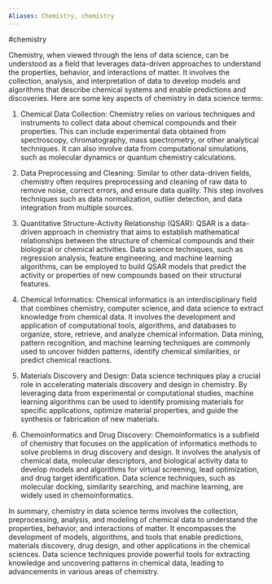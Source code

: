 ```yaml
---
Aliases: Chemistry, chemistry
---
```

#chemistry

Chemistry, when viewed through the lens of data science, can be understood as a field that leverages data-driven approaches to understand the properties, behavior, and interactions of matter. It involves the collection, analysis, and interpretation of data to develop models and algorithms that describe chemical systems and enable predictions and discoveries. Here are some key aspects of chemistry in data science terms:

1. Chemical Data Collection: Chemistry relies on various techniques and instruments to collect data about chemical compounds and their properties. This can include experimental data obtained from spectroscopy, chromatography, mass spectrometry, or other analytical techniques. It can also involve data from computational simulations, such as molecular dynamics or quantum chemistry calculations.
    
2. Data Preprocessing and Cleaning: Similar to other data-driven fields, chemistry often requires preprocessing and cleaning of raw data to remove noise, correct errors, and ensure data quality. This step involves techniques such as data normalization, outlier detection, and data integration from multiple sources.
    
3. Quantitative Structure-Activity Relationship (QSAR): QSAR is a data-driven approach in chemistry that aims to establish mathematical relationships between the structure of chemical compounds and their biological or chemical activities. Data science techniques, such as regression analysis, feature engineering, and machine learning algorithms, can be employed to build QSAR models that predict the activity or properties of new compounds based on their structural features.
    
4. Chemical Informatics: Chemical informatics is an interdisciplinary field that combines chemistry, computer science, and data science to extract knowledge from chemical data. It involves the development and application of computational tools, algorithms, and databases to organize, store, retrieve, and analyze chemical information. Data mining, pattern recognition, and machine learning techniques are commonly used to uncover hidden patterns, identify chemical similarities, or predict chemical reactions.
    
5. Materials Discovery and Design: Data science techniques play a crucial role in accelerating materials discovery and design in chemistry. By leveraging data from experimental or computational studies, machine learning algorithms can be used to identify promising materials for specific applications, optimize material properties, and guide the synthesis or fabrication of new materials.
    
6. Chemoinformatics and Drug Discovery: Chemoinformatics is a subfield of chemistry that focuses on the application of informatics methods to solve problems in drug discovery and design. It involves the analysis of chemical data, molecular descriptors, and biological activity data to develop models and algorithms for virtual screening, lead optimization, and drug target identification. Data science techniques, such as molecular docking, similarity searching, and machine learning, are widely used in chemoinformatics.
    

In summary, chemistry in data science terms involves the collection, preprocessing, analysis, and modeling of chemical data to understand the properties, behavior, and interactions of matter. It encompasses the development of models, algorithms, and tools that enable predictions, materials discovery, drug design, and other applications in the chemical sciences. Data science techniques provide powerful tools for extracting knowledge and uncovering patterns in chemical data, leading to advancements in various areas of chemistry.